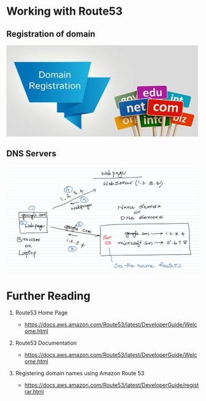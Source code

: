 # Working with Route53

## Registration of domain
![](images/domain-registration.png)

##  DNS Servers
![](images/dns-servers.png)

# Further Reading

1. Route53 Home Page
    - https://docs.aws.amazon.com/Route53/latest/DeveloperGuide/Welcome.html

1. Route53 Documentation
    - https://docs.aws.amazon.com/Route53/latest/DeveloperGuide/Welcome.html

1. Registering domain names using Amazon Route 53
    - https://docs.aws.amazon.com/Route53/latest/DeveloperGuide/registrar.html